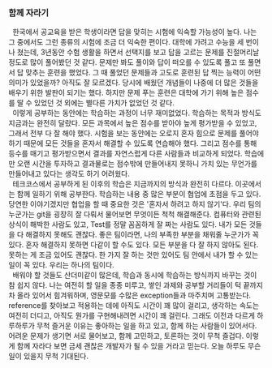 ### 함께 자라기

&nbsp;&nbsp;한국에서 공교육을 받은 학생이라면 답을 맞히는 시험에 익숙할 가능성이 높다. 나는 그 중에서도 그런 종류의 시험에 조금 더 익숙한 편이다. 대학에 가려고 수능을 세 번이나 쳤는데, 3년동안 수험 생활을 하면서 선택지를 보고 답을 고르는 문제를 진절머리날 정도로 많이 풀어봤던 것 같다. 문제만 봐도 풀이와 답이 떠오를 수 있도록 풀고 또 풀면서 답 맞추는 훈련을 했었다. 그 때 풀었던 문제들과 고도로 훈련된 답 찍는 능력이 어떤 의미가 있었을까? 아직도 잘 모르겠다. 당시에 배웠던 개념들이 나중에 더 많은 것들을 배우기 위한 발판이 되기는 했다. 하지만 문제 푸는 훈련은 대학에 가기 위해 높은 점수를 딸 수 있었던 것 외에는 별다른 가치가 없었던 것 같다. <br>
&nbsp;&nbsp;이렇게 공부하는 동안에는 학습하는 과정이 너무 재미없었다. 학습하는 목적과 방식도 지금과는 완전히 달랐다. 모든 과목에서 높은 점수를 받아야 높게 평가받을 수 있었고, 그래서 전부 다 잘 해야 했다. 시험을 보는 동안에는 오로지 혼자 힘으로 문제를 풀어야 하기 때문에 모든 것들을 혼자서 해결할 수 있도록 연습해야 했다. 그리고 점수를 통해 등수를 매기고 평가받으면서 결과를 자연스럽게 다른 사람들과 비교하게 되었다. 학습에만 오랜 시간을 투자하고 결과물로는 점수밖에 만들어내지 못하니 가치 있는 무언가를 만들어내고 있다는 생각도 하기 어려웠다. <br>
&nbsp;&nbsp;테크코스에서 공부하게 된 이후의 학습은 지금까지의 방식과 완전히 다르다. 이곳에서는 함께 일하기 위해 공부한다. 학습하는 내용 중 많은 부분이 협업에 초점을 두고 있다. 당연한 이야기겠지만 협업을 할 때 중요한 것은 '혼자서 하려고 하지 않기'다. 우리 팀의 누군가는 git을 굉장히 잘 다뤄서 물어보면 무엇이든 척척 해결해준다. 컴퓨터와 관련된 상식이 해박한 사람도 있고, Test를 정말 꼼꼼하게 잘 짜는 사람도 있다. 내가 모든 것들을 다 해결하지 못해도 괜찮다. 좋은 팀이라면, 나의 부족한 부분을 채워줄 누군가가 꼭 있다. 혼자 해결하지 못하면 다같이 할 수도 있다. 모든 부분을 다 잘 하지 않아도 된다. 못하는 게 조금 있어도 괜찮다. 한 가지 잘 하는 것만 있어도 팀 안에서 내가 할 수 있는 일이 꼭 있다. 우리는 하나의 팀이다. <br>
&nbsp;&nbsp;배워야 할 것들도 산더미같이 많은데, 학습과 동시에 학습하는 방식까지 바꾸는 것이 참 쉽지 않다. 나는 여전히 할 일을 종종 미루고, 쌓인 과제와 공부할 거리들이 턱 끝까지 차 올라 있어서 힘겨워하며, 영문모를 수많은 exception들과 마주치며 고통받는다. reference를 찾아보고 적용하는 데에 아직도 시간이 꽤 많이 걸리고, 생각하는 속도는 여전히 더디고, 아직도 뭔가를 구현해내려면 시간이 꽤 걸린다. 그래도 이전과 다르게 하루하루가 무척 즐거운 이유는 좋아하는 일을 하고 있고, 함께 하는 사람들이 있어서다. 어려운 문제가 생기면 서로 물어보고, 함께 고민하고, 토론하는 것이 무척 즐겁다. 이렇게 함께 자라다 보면 금세 괜찮은 개발자가 될 수 있을 거라고 믿는다. 오늘 하루도 무슨 일이 있을지 무척 기대된다. <br>

